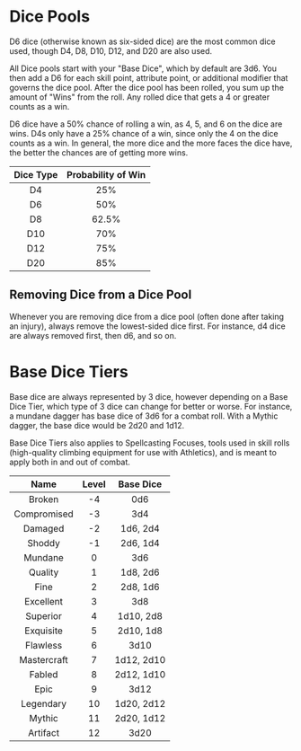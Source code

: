 # Dice Pools

D6 dice (otherwise known as six-sided dice) are the most common dice used, though D4, D8, D10, D12, and D20 are also used.

All Dice pools start with your "Base Dice", which by default are 3d6. You then add a D6 for each skill point, attribute point, or additional modifier that governs the dice pool. After the dice pool has been rolled, you sum up the amount of "Wins" from the roll. Any rolled dice that gets a 4 or greater counts as a win.

D6 dice have a 50% chance of rolling a win, as 4, 5, and 6 on the dice are wins. D4s only have a 25% chance of a win, since only the 4 on the dice counts as a win. In general, the more dice and the more faces the dice have, the better the chances are of getting more wins.

| Dice Type | Probability of Win |
| :-------: | :----------------: |
|    D4    |        25%        |
|    D6    |        50%        |
|    D8    |       62.5%       |
|    D10    |        70%        |
|    D12    |        75%        |
|    D20    |        85%        |

## Removing Dice from a Dice Pool

Whenever you are removing dice from a dice pool (often done after taking an injury), always remove the lowest-sided dice first. For instance, d4 dice are always removed first, then d6, and so on.

# Base Dice Tiers

Base dice are always represented by 3 dice, however depending on a Base Dice Tier, which type of 3 dice can change for better or worse. For instance, a mundane dagger has base dice of 3d6 for a combat roll. With a Mythic dagger, the base dice would be 2d20 and 1d12.

Base Dice Tiers also applies to Spellcasting Focuses, tools used in skill rolls (high-quality climbing equipment for use with Athletics), and is meant to apply both in and out of combat.

|    Name    | Level | Base Dice |
| :---------: | :---: | :--------: |
|   Broken   |  -4  |    0d6    |
| Compromised |  -3  |    3d4    |
|   Damaged   |  -2  |  1d6, 2d4  |
|   Shoddy   |  -1  |  2d6, 1d4  |
|   Mundane   |   0   |    3d6    |
|   Quality   |   1   |  1d8, 2d6  |
|    Fine    |   2   |  2d8, 1d6  |
|  Excellent  |   3   |    3d8    |
|  Superior  |   4   | 1d10, 2d8 |
|  Exquisite  |   5   | 2d10, 1d8 |
|  Flawless  |   6   |    3d10    |
| Mastercraft |   7   | 1d12, 2d10 |
|   Fabled   |   8   | 2d12, 1d10 |
|    Epic    |   9   |    3d12    |
|  Legendary  |  10  | 1d20, 2d12 |
|   Mythic   |  11  | 2d20, 1d12 |
|  Artifact  |  12  |    3d20    |
